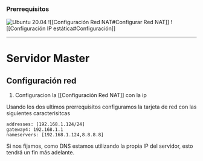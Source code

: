 ### Prerrequisitos
![Ubuntu 20.04](https://ubuntu.com/download/desktop/thank-you?version=20.04.3&architecture=amd64)
![[Configuración Red NAT#Configurar Red NAT]]
![[Configuración IP estática#Configuración]]

---

# Servidor Master
## Configuración red

1. Configuracion la [[Configuración Red NAT]] con la ip 

Usando los dos ultimos prerrequisitos configuramos la tarjeta de red con las siguientes caracterisitcas

```
addresses: [192.168.1.124/24]
gateway4: 192.168.1.1
nameservers: [192.168.1.124,8.8.8.8]
```

Si nos fijamos, como DNS estamos utilizando la propia IP del servidor, esto tendrá un fin más adelante.
